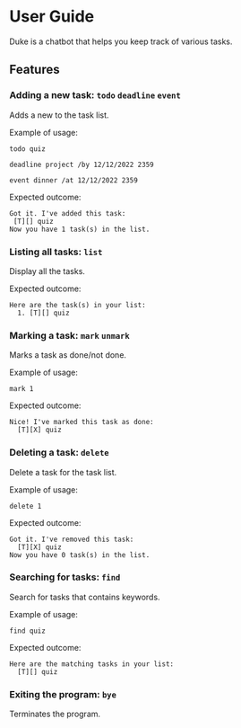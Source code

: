 # User Guide
Duke is a chatbot that helps you keep track of various tasks.

## Features
### Adding a new task: `todo` `deadline` `event`

Adds a new to the task list.

Example of usage: 

`todo quiz`

`deadline project /by 12/12/2022 2359`

`event dinner /at 12/12/2022 2359`

Expected outcome:

```
Got it. I've added this task:
 [T][] quiz
Now you have 1 task(s) in the list.
```
### Listing all tasks: `list`

Display all the tasks.

Expected outcome:

```
Here are the task(s) in your list:
  1. [T][] quiz
```
### Marking a task: `mark` `unmark`

Marks a task as done/not done.

Example of usage:

`mark 1`

Expected outcome:
```
Nice! I've marked this task as done:
  [T][X] quiz
```

### Deleting a task: `delete`

Delete a task for the task list.

Example of usage:

`delete 1`

Expected outcome:
```
Got it. I've removed this task:
  [T][X] quiz
Now you have 0 task(s) in the list.
```

### Searching for tasks: `find`

Search for tasks that contains keywords.

Example of usage:

`find quiz`

Expected outcome:
```
Here are the matching tasks in your list:
  [T][] quiz
```

### Exiting the program: `bye`

Terminates the program.



